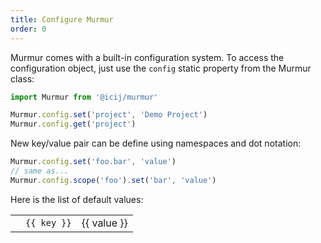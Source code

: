 ```yaml
---
title: Configure Murmur
order: 0
---
```


Murmur comes with a built-in configuration system. To access the configuration
object, just use the `config` static property from the Murmur class:

```js
import Murmur from '@icij/murmur'

Murmur.config.set('project', 'Demo Project')
Murmur.config.get('project')
```

New key/value pair can be define using namespaces and dot notation:

```js
Murmur.config.set('foo.bar', 'value')
// same as...
Murmur.config.scope('foo').set('bar', 'value')
```

Here is the list of default values:

<div class="table-responsive border border-top-0">
  <table class="table table-sm table-striped text-nowrap m-0">
    <tr v-for="(value, key) in config">
      <td>    
        <haptic-copy class="btn-sm btn-info" hide-label :text="key" />
      </td>
      <td class="align-middle">
        <code>{{ key }}</code>
      </td>
      <td class="small text-monospace text-muted align-middle">
        {{ value }}
      </td>
    </tr>
  </table>
</div>

<script>
  import config from '@lib/config.default'

  export default {
    data () {
      return {
        config
      }
    }
  }
</script>
